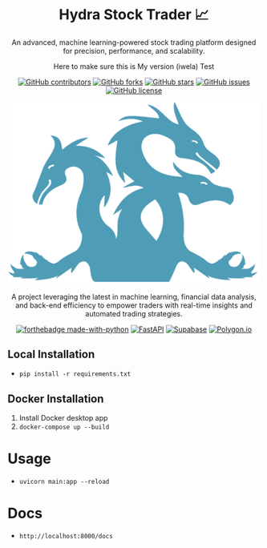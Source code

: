 <div align="center">

# Hydra Stock Trader :chart_with_upwards_trend:

An advanced, machine learning-powered stock trading platform designed for precision, performance, and scalability.

Here to make sure this is My version (iwela) Test

[![GitHub contributors](https://img.shields.io/github/contributors/Hydra-stock-trader/Hydra-Stock-Trader.svg?style=flat-square)](https://github.com/Hydra-stock-trader/Hydra-Stock-Trader/graphs/contributors)
[![GitHub forks](https://img.shields.io/github/forks/Hydra-stock-trader/Hydra-Stock-Trader.svg?style=flat-square)](https://github.com/Hydra-stock-trader/Hydra-Stock-Trader/network)
[![GitHub stars](https://img.shields.io/github/stars/Hydra-stock-trader/Hydra-Stock-Trader.svg?style=flat-square)](https://github.com/Hydra-stock-trader/Hydra-Stock-Trader/stargazers)
[![GitHub issues](https://img.shields.io/github/issues/Hydra-stock-trader/Hydra-Stock-Trader.svg?style=flat-square)](https://github.com/Hydra-stock-trader/Hydra-Stock-Trader/issues)
[![GitHub license](https://img.shields.io/github/license/Hydra-stock-trader/Hydra-Stock-Trader.svg?style=flat-square)](https://github.com/Hydra-stock-trader/Hydra-Stock-Trader/blob/main/LICENSE)

![Hydra Stock Trader Banner](./assets/HydraLogo.png) 

A project leveraging the latest in machine learning, financial data analysis, and back-end efficiency to empower traders with real-time insights and automated trading strategies.

[![forthebadge made-with-python](https://forthebadge.com/images/badges/made-with-python.svg)](https://python.org/)
[![FastAPI](https://img.shields.io/badge/FastAPI-005571?style=for-the-badge&logo=fastapi)](https://fastapi.tiangolo.com/)
[![Supabase](https://img.shields.io/badge/supabase-3ECF8E?style=for-the-badge&logo=supabase&logoColor=white)](https://supabase.com/)
[![Polygon.io](https://img.shields.io/badge/Polygon.io-7B1FA2?style=for-the-badge)](https://polygon.io/)

</div>

## Local Installation

- `pip install -r requirements.txt`

## Docker Installation

1. Install Docker desktop app
2. `docker-compose up --build`

# Usage

- `uvicorn main:app --reload`

# Docs

- `http://localhost:8000/docs`
